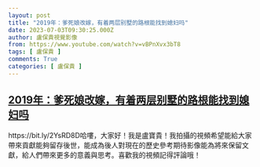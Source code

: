 ```yaml
---
layout: post
title: "2019年：爹死娘改嫁，有着两层别墅的路根能找到媳妇吗"
date: 2023-07-03T09:30:25.000Z
author: 盧保貴視覺影像
from: https://www.youtube.com/watch?v=vBPnXvx3bT8
tags: [ 盧保貴 ]
comments: True
categories: [ 盧保貴 ]
---
```

<!--1688376625000-->
[2019年：爹死娘改嫁，有着两层别墅的路根能找到媳妇吗](https://www.youtube.com/watch?v=vBPnXvx3bT8)
------

<div>
https://bit.ly/2YsRD8D哈嘍，大家好！我是盧寶貴！我拍攝的視頻希望能給大家帶來貢獻能夠留存後世，能成為後人對現在的歷史參考期待影像能為將來保留文獻，給人們帶來更多的意義與思考。喜歡我的視頻記得評論哦！
</div>
